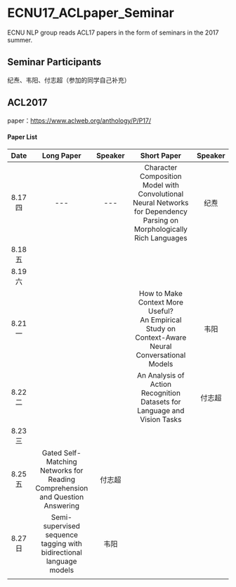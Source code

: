 # ECNU17_ACLpaper_Seminar

ECNU NLP group reads ACL17 papers in the form of seminars in the 2017 summer.



## Seminar Participants

纪焘、韦阳、付志超（参加的同学自己补充）



## ACL2017

paper：https://www.aclweb.org/anthology/P/P17/



#### Paper List

|  Date  | Long Paper | Speaker |               Short Paper                | Speaker |
| :----: | :--------: | :-----: | :--------------------------------------: | :-----: |
| 8.17 四 |    ---     |   ---   | Character Composition Model with Convolutional Neural Networks for Dependency Parsing on Morphologically Rich Languages |   纪焘    |
| 8.18 五 |            |         |                                          |         |
| 8.19 六 |            |         |                                          |         |
| 8.21 一 |            |         | How to Make Context More Useful?</br>An Empirical Study on Context-Aware Neural Conversational Models |   韦阳   |
| 8.22 二 |            |         | An Analysis of Action Recognition Datasets for Language and Vision Tasks |   付志超    |
| 8.23 三 |            |         |                                          |         |
| 8.25 五 |  Gated Self-Matching Networks for Reading Comprehension and Question Answering   |    付志超   |                                          |         |
| 8.27 日 |  Semi-supervised sequence tagging with bidirectional language models  |  韦阳  |                                          |         |
|        |            |         |                                          |         |

